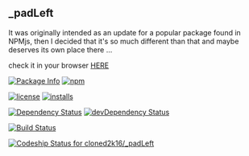 ## _padLeft
It was originally intended as an update for a popular package found in NPMjs,
then I decided that it's so much different than that  and maybe deserves its own place there ...

check it in your browser [HERE](http://cloned2k16.github.io/_padLeft/)

[![Package Info](http://img.shields.io/badge/npm-pad_left-blue.svg)](https://npmjs.org/package/pad_left)
[![npm](https://badge.fury.io/js/pad_left.svg)](http://badge.fury.io/js/pad_left)

[![license](https://img.shields.io/npm/l/pad_left.svg)](https://npmjs.org/package/pad_left) 
[![installs](https://img.shields.io/npm/dt/pad_left.svg)](https://npmjs.org/package/pad_left) 

[![Dependency Status](https://david-dm.org/cloned2k16/_padLeft.svg)](https://david-dm.org/cloned2k16/_padLeft)
[![devDependency Status](https://david-dm.org/cloned2k16/_padLeft/dev-status.svg)](https://david-dm.org/cloned2k16/_padLeft/dev-status)

[![Build Status](https://travis-ci.org/cloned2k16/_padLeft.svg?branch=master)](https://travis-ci.org/cloned2k16/_padLeft)

[ ![Codeship Status for cloned2k16/_padLeft](https://codeship.com/projects/ead50d10-fd08-0133-a16f-12bea37b94ef/status?branch=master)](https://codeship.com/projects/152113)
